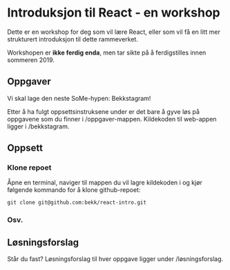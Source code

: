 # Introduksjon til React - en workshop

Dette er en workshop for deg som vil lære React, eller som vil få en litt mer strukturert introduksjon til dette rammeverket.

Workshopen er **ikke ferdig enda**, men tar sikte på å ferdigstilles innen sommeren 2019. 

## Oppgaver
Vi skal lage den neste SoMe-hypen: Bekkstagram! 

Etter å ha fulgt oppsettsinstruksene under er det bare å gyve løs på oppgavene som du finner i /oppgaver-mappen. Kildekoden til web-appen ligger i /bekkstagram.

## Oppsett

### Klone repoet
Åpne en terminal, naviger til mappen du vil lagre kildekoden i og kjør følgende kommando for å klone github-repoet:

`git clone git@github.com:bekk/react-intro.git`

### Osv.

## Løsningsforslag

Står du fast? Løsningsforslag til hver oppgave ligger under /løsningsforslag.
